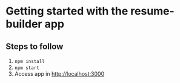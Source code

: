 # Getting started with the resume-builder app

## Steps to follow

1. `npm install`
2. `npm start`
3. Access app in [http://localhost:3000](http://localhost:3000)
